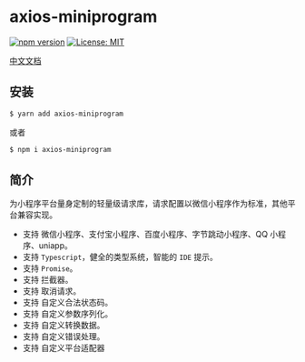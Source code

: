 # axios-miniprogram

[![npm version](https://badge.fury.io/js/axios-miniprogram.svg)](https://badge.fury.io/js/axios-miniprogram)
[![License: MIT](https://img.shields.io/badge/License-MIT-brightgreen.svg)](https://opensource.org/licenses/MIT)

[中文文档](axios-miniprogram.com)

## 安装

```bash
$ yarn add axios-miniprogram
```

或者

```bash
$ npm i axios-miniprogram
```

## 简介

为小程序平台量身定制的轻量级请求库，请求配置以微信小程序作为标准，其他平台兼容实现。

- 支持 微信小程序、支付宝小程序、百度小程序、字节跳动小程序、QQ 小程序、uniapp。
- 支持 `Typescript`，健全的类型系统，智能的 `IDE` 提示。
- 支持 `Promise`。
- 支持 拦截器。
- 支持 取消请求。
- 支持 自定义合法状态码。
- 支持 自定义参数序列化。
- 支持 自定义转换数据。
- 支持 自定义错误处理。
- 支持 自定义平台适配器
